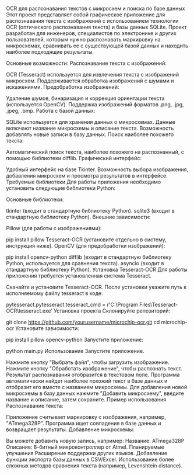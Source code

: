 OCR для распознавания текстов с микросхем и поиска по базе данных
Этот проект представляет собой графическое приложение для распознавания текста с изображений с использованием технологии OCR (оптического распознавания текста) и базы данных SQLite. 
Проект разработан для инженеров, специалистов по электронике и других пользователей, 
которым нужно распознавать маркировку на микросхемах, сравнивать ее с существующей базой данных и находить наиболее подходящие результаты.

Основные возможности:
Распознавание текста с изображений:

OCR (Tesseract) используется для извлечения текста с изображений микросхем.
Поддерживается обработка изображений с шумами и искажениями.
Предобработка изображений:

Удаление шумов, бинаризация и коррекция ориентации текста (используется OpenCV).
Поддержка изображений форматов .png, .jpg, .jpeg, .bmp.
Работа с базой данных:

SQLite используется для хранения данных о микросхемах.
Данные включают название микросхемы и описание текста.
Возможность добавлять новые записи в базу данных.
Поиск наиболее похожего текста:

Автоматический поиск текста, наиболее похожего на распознанный, с помощью библиотеки difflib.
Графический интерфейс:

Удобный интерфейс на базе Tkinter.
Возможность выбора изображения, добавления микросхем и просмотра результатов в интерфейсе.
Требуемые библиотеки
Для работы приложения необходимо установить следующие библиотеки Python:

Основные библиотеки:

tkinter (входит в стандартную библиотеку Python).
sqlite3 (входит в стандартную библиотеку Python).
Внешние зависимости:

Pillow (для работы с изображениями):

pip install pillow
Tesseract-OCR (установите отдельно в систему, инструкция ниже).
OpenCV (для предобработки изображений):

pip install opencv-python
difflib (входит в стандартную библиотеку Python, используется для сравнения текста).
asyncio (входит в стандартную библиотеку Python).
Установка Tesseract-OCR
Для работы приложения требуется установленная система Tesseract.

Скачайте и установите Tesseract-OCR.
После установки укажите путь к исполняемому файлу tesseract в коде:

pytesseract.pytesseract.tesseract_cmd = r'C:\Program Files\Tesseract-OCR\tesseract.exe'
Установка проекта
Склонируйте репозиторий:

git clone https://github.com/yourusername/microchip-ocr.git
cd microchip-ocr
Установите зависимости:

pip install pillow opencv-python
Запустите приложение:

python main.py
Использование
Запустите приложение.

Нажмите кнопку "Выбрать файл", чтобы загрузить изображение.
Нажмите кнопку "Обработать изображение", чтобы распознать текст.
Результат распознавания отобразится в текстовом поле.
Программа автоматически найдет наиболее похожий текст в базе данных и отобразит его вместе с названием микросхемы.
Для добавления новой микросхемы в базу данных нажмите "Добавить микросхему", введите название и описание, затем сохраните.
Пример использования
Распознавание текста:

Приложение считывает маркировку с изображения, например, "ATmega328P".
Программа ищет совпадения в базе данных и возвращает результаты.
Добавление микросхемы:

Вы можете добавить новую запись, например:
Название: ATmega328P
Описание: 8-битный микроконтроллер от Atmel.
Планируемые улучшения
Расширение поддержки других языков.
Добавление функции экспорта базы данных в CSV/Excel.
Использование более сложных методов сравнения текста (например, Levenshtein distance).

